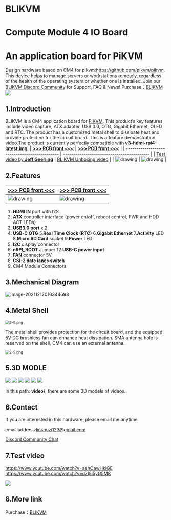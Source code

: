 # BLIKVM

# Compute Module 4 IO Board

# An application board for PiKVM

Design hardware based on CM4 for pikvm:https://github.com/pikvm/pikvm.
This device helps to manage servers or workstations remotely, regardless of the health of the operating system or whether one is installed. Join our <a href="https://discord.gg/9Y374gUF6C" target="_blank">BLIKVM Discord Community</a> for Support, FAQ & News!
Purchase：<a href="https://www.aliexpress.com/item/1005003262886521.html?spm=a2g0o.store_pc_allProduct.8148356.5.39cd62bejpZaWF" target="_blank">BLIKVM</a>
![](/images/physical_img/blikvm8.jpg)

## 1.Introduction

BLIKVM is a CM4 application board for [PiKVM](https://pikvm.org/).  This product’s key features include video capture, ATX adapter, USB 3.0, OTG, Gigabit Ethernet, OLED and RTC. The product has a customized metal shell to dissipate heat and provide protection for the circuit board. This is a feature demonstration [video](https://www.youtube.com/watch?v=d7I9l5yG5M8).The product is currently perfectly compatible with  [**v3-hdmi-rpi4-latest.img**](https://files.pikvm.org/images/v3-hdmi-rpi4-latest.img.xz).
| **[>>> PCB front <<<](#diy-getting-started)** | **[>>> PCB front <<<](#pikvm-v3-hat)** |
| --------------------------------------------- | ------------------------------------------ |
| [Test video by **Jeff Geerling**](https://www.youtube.com/watch?v=3OPd7svT3bE&t=856s) | [BLIKVM Unboxing video](https://www.youtube.com/watch?v=aehOawHklGE&t=37s) |
| <img src="/images/docs_image/1-1.png" alt="drawing"/> | <img src="/images/docs_image/1-2.png" alt="drawing"/> |

## 2.Features
| **[>>> PCB front <<<](#diy-getting-started)** | **[>>> PCB front <<<](#pikvm-v3-hat)** |
| --------------------------------------------- | ------------------------------------------ |
| <img src="/images/docs_image/2-1.png" alt="drawing"/> | <img src="/images/docs_image/2-2.png" alt="drawing"/> |

1. **HDMI IN** port with I2S
2. **ATX** controller interface (power on/off, reboot control, PWR and HDD ACT LEDs)
3. **USB3.0 port**  x 2
4. **USB-C OTG**
5.**Real Time Clock (RTC)**
6.**Gigabit Ethernet**
7.**Activity** LED 
8.**Micro SD Card** socket
9.**Power** LED
10. **I2C** display connector
11. **nRPI_BOOT** Jumper
12.**USB-C power input** 
13. **FAN** connector 5V
14. **CSI-2 date lanes switch**
15. CM4 Module Connectors

## 3.Mechanical Diagram

![image-20211212010344693](/images/docs_image/2-8.png)

## 4.Metal Shell

<img src="/images/docs_image/2-9.png" alt="2-9.png" style="zoom:80%;" />

The metal shell provides protection for the circuit board, and the equipped 5V DC brushless fan can enhance heat dissipation. SMA antenna hole is reserved on the shell, CM4 can use an external antenna.

<img src="/images/docs_image/2-10.png" alt="2-9.png" style="zoom:80%;" />

## 5.3D MODLE

![](/images/3D_img/kvm2_img01.jpg)
![](/images/3D_img/kvm2_img02.jpg)
![](/images/3D_img/Translucent_img01.jpg)
![](/images/3D_img/Translucent_img02.jpg)
![](/images/pcb_img/kvm-1.jpg)
![](/images/pcb_img/kvm-2.jpg)

In this path: **video/**, there are some 3D models of videos.  

## 6.Contact
If you are interested in this hardware, please email me anytime.

email address:linshuzi123@gmail.com

<a href="https://discord.gg/9Y374gUF6C" target="_blank">Discord Community Chat</a> 

## 7.Test video
https://www.youtube.com/watch?v=aehOawHklGE
https://www.youtube.com/watch?v=d7I9l5yG5M8

![](/images/test_img/figure1.png)


## 8.More link
Purchase：<a href="https://www.aliexpress.com/item/1005003262886521.html?spm=a2g0o.store_pc_allProduct.8148356.5.39cd62bejpZaWF" target="_blank">BLIKVM</a>
